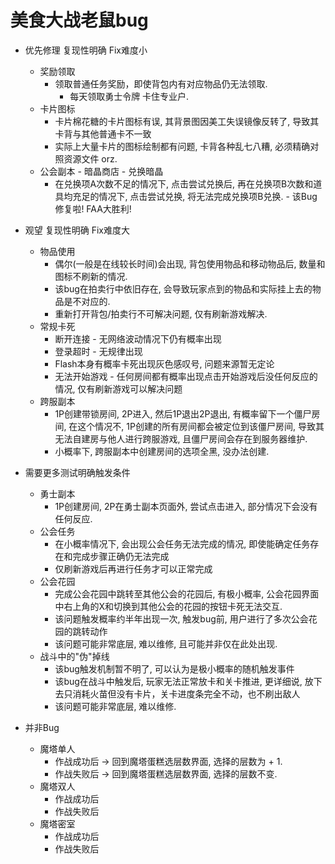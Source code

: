 # 美食大战老鼠bug
* 优先修理 复现性明确 Fix难度小
  * 奖励领取
    * 领取普通任务奖励，即使背包内有对应物品仍无法领取.
      * 每天领取勇士令牌 卡住专业户.
  * 卡片图标
    * 卡片棉花糖的卡片图标有误, 其背景图因美工失误镜像反转了, 导致其卡背与其他普通卡不一致 
    * 实际上大量卡片的图标绘制都有问题, 卡背各种乱七八糟, 必须精确对照资源文件 orz.
  * 公会副本 - 暗晶商店 - 兑换暗晶
    * 在兑换项A次数不足的情况下, 点击尝试兑换后, 再在兑换项B次数和道具均充足的情况下, 点击尝试兑换, 将无法完成兑换项B兑换. - 该Bug修复啦! FAA大胜利!

* 观望 复现性明确 Fix难度大
  * 物品使用
    * 偶尔(一般是在线较长时间)会出现, 背包使用物品和移动物品后, 数量和图标不刷新的情况.
    * 该bug在拍卖行中依旧存在, 会导致玩家点到的物品和实际挂上去的物品是不对应的.
    * 重新打开背包/拍卖行不可解决问题, 仅有刷新游戏解决.
  * 常规卡死
    * 断开连接 - 无网络波动情况下仍有概率出现
    * 登录超时 - 无规律出现
    * Flash本身有概率卡死出现灰色感叹号, 问题来源暂无定论
    * 无法开始游戏 - 任何房间都有概率出现点击开始游戏后没任何反应的情况, 仅有刷新游戏可以解决问题
  * 跨服副本
    * 1P创建带锁房间, 2P进入, 然后1P退出2P退出, 有概率留下一个僵尸房间, 在这个情况不, 1P创建的所有房间都会被定位到该僵尸房间, 导致其无法自建房与他人进行跨服游戏, 且僵尸房间会存在到服务器维护.
    * 小概率下, 跨服副本中创建房间的选项全黑, 没办法创建.

* 需要更多测试明确触发条件
  * 勇士副本
    * 1P创建房间, 2P在勇士副本页面外, 尝试点击进入, 部分情况下会没有任何反应.
  * 公会任务
    * 在小概率情况下, 会出现公会任务无法完成的情况, 即使能确定任务存在和完成步骤正确仍无法完成
    * 仅刷新游戏后再进行任务才可以正常完成
  * 公会花园
    * 完成公会花园中跳转至其他公会的花园后, 有极小概率, 公会花园界面中右上角的X和切换到其他公会的花园的按钮卡死无法交互.
    * 该问题触发概率约半年出现一次, 触发bug前, 用户进行了多次公会花园的跳转动作
    * 该问题可能非常底层, 难以维修, 且可能并非仅在此处出现.
  * 战斗中的"伪"掉线
    * 该bug触发机制暂不明了, 可以认为是极小概率的随机触发事件 
    * 该bug在战斗中触发后, 玩家无法正常放卡和关卡推进, 更详细说, 放下去只消耗火苗但没有卡片，关卡进度条完全不动，也不刷出敌人
    * 该问题可能非常底层, 难以维修.

* 并非Bug
  * 魔塔单人
    * 作战成功后 -> 回到魔塔蛋糕选层数界面, 选择的层数为 + 1.
    * 作战失败后 -> 回到魔塔蛋糕选层数界面, 选择的层数不变.
  * 魔塔双人
    * 作战成功后 
    * 作战失败后
  * 魔塔密室 
    * 作战成功后
    * 作战失败后